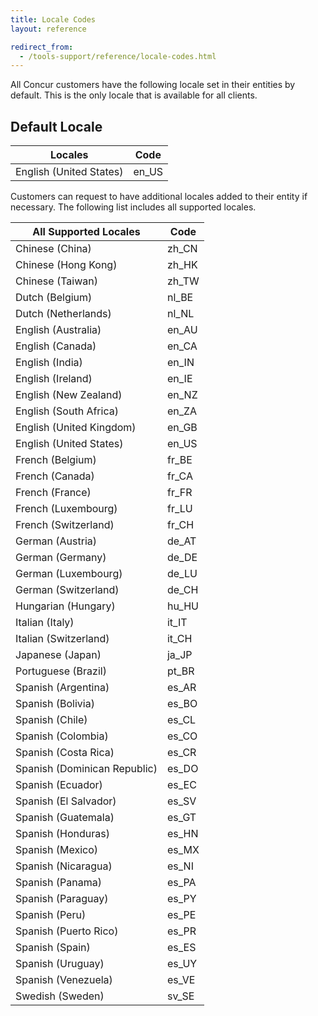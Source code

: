 ```yaml
---
title: Locale Codes
layout: reference

redirect_from:
  - /tools-support/reference/locale-codes.html
---
```


All Concur customers have the following locale set in their entities by default. This is the only locale that is available for all clients.

## Default Locale

Locales|Code
---|---
English (United States)|en_US

Customers can request to have additional locales added to their entity if necessary. The following list includes all supported locales.

All Supported Locales|Code
---|---
Chinese (China)|zh_CN
Chinese (Hong Kong)|zh_HK
Chinese (Taiwan)|zh_TW
Dutch (Belgium)|nl_BE
Dutch (Netherlands)|nl_NL
English (Australia)|en_AU
English (Canada)|en_CA
English (India)|en_IN
English (Ireland)|en_IE
English (New Zealand)|en_NZ
English (South Africa)|en_ZA
English (United Kingdom)|en_GB
English (United States)|en_US
French (Belgium)|fr_BE
French (Canada)|fr_CA
French (France)|fr_FR
French (Luxembourg)|fr_LU
French (Switzerland)|fr_CH
German (Austria)|de_AT
German (Germany)|de_DE
German (Luxembourg)|de_LU
German (Switzerland)|de_CH
Hungarian (Hungary)|hu_HU
Italian (Italy)|it_IT
Italian (Switzerland)|it_CH
Japanese (Japan)|ja_JP
Portuguese (Brazil)|pt_BR
Spanish (Argentina)|es_AR
Spanish (Bolivia)|es_BO
Spanish (Chile)|es_CL
Spanish (Colombia)|es_CO
Spanish (Costa Rica)|es_CR
Spanish (Dominican Republic)|es_DO
Spanish (Ecuador)|es_EC
Spanish (El Salvador)|es_SV
Spanish (Guatemala)|es_GT
Spanish (Honduras)|es_HN
Spanish (Mexico)|es_MX
Spanish (Nicaragua)|es_NI
Spanish (Panama)|es_PA
Spanish (Paraguay)|es_PY
Spanish (Peru)|es_PE
Spanish (Puerto Rico)|es_PR
Spanish (Spain)|es_ES
Spanish (Uruguay)|es_UY
Spanish (Venezuela)|es_VE
Swedish (Sweden)|sv_SE
